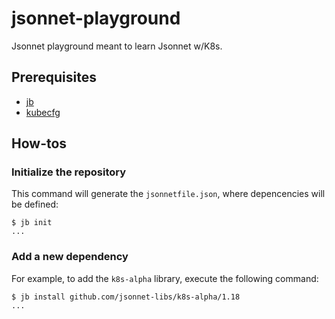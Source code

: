 # jsonnet-playground

Jsonnet playground meant to learn Jsonnet w/K8s.

## Prerequisites

- [jb](https://github.com/jsonnet-bundler/jsonnet-bundler)
- [kubecfg](https://github.com/bitnami/kubecfg)

## How-tos

### Initialize the repository
This command will generate the `jsonnetfile.json`, where depencencies will be defined:
```console
$ jb init
...
```

### Add a new dependency

For example, to add the `k8s-alpha` library, execute the following command:
```console
$ jb install github.com/jsonnet-libs/k8s-alpha/1.18
...
```

